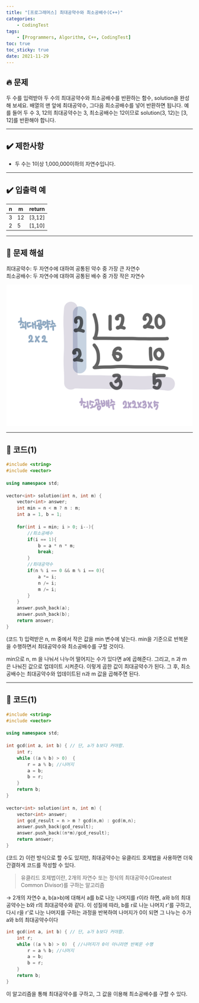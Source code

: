 ```yaml
---
title: "[프로그래머스] 최대공약수와 최소공배수(C++)"
categories: 
    - CodingTest
tags:
    - [Programmers, Algorithm, C++, CodingTest]
toc: true
toc_sticky: true
date: 2021-11-29
---
```


## 🔥 문제
두 수를 입력받아 두 수의 최대공약수와 최소공배수를 반환하는 함수, solution을 완성해 보세요. 배열의 맨 앞에 최대공약수, 그다음 최소공배수를 넣어 반환하면 됩니다. 예를 들어 두 수 3, 12의 최대공약수는 3, 최소공배수는 12이므로 solution(3, 12)는 [3, 12]를 반환해야 합니다.

---

## ✔️ 제한사항

- 두 수는 1이상 1,000,000이하의 자연수입니다.
  
---

## ✔️ 입출력 예

|n|m|return|
|---|---|---|
|3|12|[3,12]|
|2|5|[1,10]|

---

## 🤔 문제 해설

최대공약수: 두 자연수에 대하여 공통된 약수 중 가장 큰 자연수<br>
최소공배수: 두 자연수에 대하여 공통된 배수 중 가장 작은 자연수

![최대공약수,최소공배수](/_posts/images/최대공약수최소공배수.jpg)

---

## 👻 코드(1)

```cpp
#include <string>
#include <vector>

using namespace std;

vector<int> solution(int n, int m) {
    vector<int> answer;
    int min = n < m ? n : m;
    int a = 1, b = 1;
    
    for(int i = min; i > 0; i--){
        //최소공배수
        if(i == 1){
            b = a * n * m; 
            break;
        }
        //최대공약수
        if(n % i == 0 && m % i == 0){
            a *= i;   
            n /= i;   
            m /= i;  
        }
    }
    answer.push_back(a);
    answer.push_back(b);
    return answer;
}
```

(코드 1) 입력받은 n, m 중에서 작은 값을 min 변수에 넣는다. min을 기준으로 반복문을 수행하면서 최대공약수와 최소공배수를 구할 것이다.

min으로 n, m 을 나눠서 나누어 떨어지는 수가 있다면 a에 곱해준다. 그리고, n 과 m 은 나눠진 값으로 업데이트 시켜준다. 이렇게 곱한 값이 최대공약수가 된다.
그 후, 최소공배수는 최대공약수와 업데이트된 n과 m 값을 곱해주면 된다.

---

## 👻 코드(1)

```cpp
#include <string>
#include <vector>

using namespace std;

int gcd(int a, int b) { // 단, a가 b보다 커야함.
    int r;
    while ((a % b) > 0)  {
        r = a % b; //나머지
        a = b;
        b = r;
    }
    return b;
}

vector<int> solution(int n, int m) {
    vector<int> answer;
    int gcd_result = n > m ? gcd(n,m) : gcd(m,n);
    answer.push_back(gcd_result);
    answer.push_back((n*m)/gcd_result);
    return answer;
}
```

(코드 2) 이런 방식으로 할 수도 있지만, 최대공약수는 유클리드 호제법을 사용하면 더욱 간결하게 코드를 작성할 수 있다.

> 유클리드 호제법이란, 
2개의 자연수 또는 정식의 최대공약수(Greatest Common Divisor)를 구하는 알고리즘

→ 2개의 자연수 a, b(a>b)에 대해서 a를 b로 나눈 나머지를 r이라 하면, a와 b의 최대공약수는 b와 r의 최대공약수와 같다.
이 성질에 따라, b를 r로 나눈 나머지 r'를 구하고, 다시 r을 r'로 나눈 나머지를 구하는 과정을 반복하여 나머지가 0이 되면 그 나누는 수가 a와 b의 최대공약수이다

```cpp
int gcd(int a, int b) { // 단, a가 b보다 커야함.
    int r;
    while ((a % b) > 0)  { //나머지가 0이 아니라면 반복문 수행
        r = a % b; //나머지
        a = b;
        b = r;
    }
    return b;
}
```
이 알고리즘을 통해 최대공약수를 구하고, 그 값을 이용해 최소공배수를 구할 수 있다.

